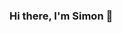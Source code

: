 ### Hi there, I'm Simon 👋

<!--
**simonmayer90/simonmayer90** is a ✨ _special_ ✨ repository because its `README.md` (this file) appears on your GitHub profile.

Here are some ideas to get you started:

- 🔭 I’m currently taking a Data Science Bootcamp ...
- 🌱 I’m currently learning Python (Pandas, Numpy,  Tableau...
- 👯 I’m looking to collaborate on ...
- 🤔 I’m looking for help with ...
- 💬 Ask me about ...
- 📫 How to reach me: per email at simon.mayer90 [at] gmail [dot] com
- 😄 Pronouns: ...
- ⚡ Fun fact: ...
-->
